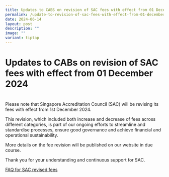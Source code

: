 ```yaml
---
title: Updates to CABS on revision of SAC fees with effect from 01 December 2024
permalink: /update-to-revision-of-sac-fees-with-effect-from-01-december-2024/
date: 2024-06-14
layout: post
description: ""
image: ""
variant: tiptap
---
```

<h1>Updates to CABs on revision of SAC fees with effect from 01 December 2024</h1>
<h1></h1>
<p>Please note that Singapore Accreditation Council (SAC) will be revising
its fees with effect from 1st December 2024.</p>
<p>This revision, which included both increase and decrease of fees across
different categories, is part of our ongoing efforts to streamline and
standardise processes, ensure good governance and achieve financial and
operational sustainability.</p>
<p>More details on the fee revision will be published on our website in due
course.</p>
<p>Thank you for your understanding and continuous support for SAC.</p>
<p><a href="https://go.gov.sg/faq-for-sac-revised-fees" rel="noopener noreferrer nofollow" target="_blank">FAQ for SAC revised fees</a>
</p>
<p></p>
<p></p>
<p></p>
<p></p>